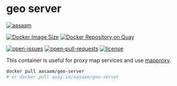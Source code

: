 # geo server

[![aasaam](https://flat.badgen.net/badge/aasaam/software%20development%20group/0277bd?labelColor=000000&icon=https%3A%2F%2Fcdn.jsdelivr.net%2Fgh%2Faasaam%2Finformation%2Flogo%2Faasaam.svg)](https://github.com/aasaam)

[![Docker Image Size](https://flat.badgen.net/docker/size/aasaam/geo-server)](https://hub.docker.com/r/aasaam/geo-server)
[![Docker Repository on Quay](https://flat.badgen.net/badge/quay.io/repo/cyan)](https://quay.io/repository/aasaam/geo-server)

[![open-issues](https://flat.badgen.net/github/open-issues/aasaam/geo-server)](https://github.com/aasaam/geo-server/issues)
[![open-pull-requests](https://flat.badgen.net/github/open-prs/aasaam/geo-server)](https://github.com/aasaam/geo-server/pulls)
[![license](https://flat.badgen.net/github/license/aasaam/geo-server)](./LICENSE)

This container is useful for proxy map services and use [mapproxy](https://mapproxy.org).

```bash
docker pull aasaam/geo-server
# or docker pull quay.io/aasaam/geo-server
```
